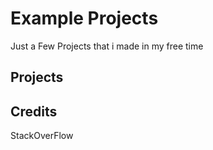 # Example Projects

Just a Few Projects that i made in my free time

## Projects


## Credits

StackOverFlow
